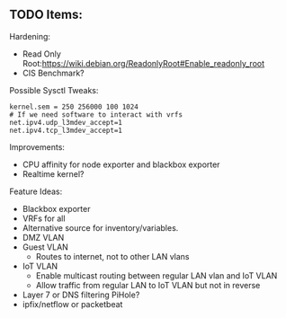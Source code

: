 ## TODO Items:

Hardening:
- Read Only Root:https://wiki.debian.org/ReadonlyRoot#Enable_readonly_root
- CIS Benchmark?

Possible Sysctl Tweaks:

```
kernel.sem = 250 256000 100 1024
# If we need software to interact with vrfs
net.ipv4.udp_l3mdev_accept=1
net.ipv4.tcp_l3mdev_accept=1
```

Improvements:
 - CPU affinity for node exporter and blackbox exporter
 - Realtime kernel?

Feature Ideas:
- Blackbox exporter
- VRFs for all
- Alternative source for inventory/variables.
- DMZ VLAN
- Guest VLAN
  - Routes to internet, not to other LAN vlans
- IoT VLAN
  - Enable multicast routing between regular LAN vlan and IoT VLAN
  - Allow traffic from regular LAN to IoT VLAN but not in reverse
- Layer 7 or DNS filtering PiHole?
- ipfix/netflow or packetbeat
